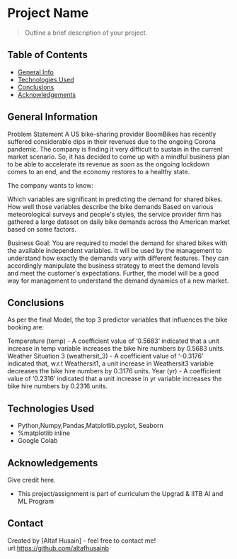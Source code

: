 # Project Name
> Outline a brief description of your project.


## Table of Contents
* [General Info](#general-information)
* [Technologies Used](#technologies-used)
* [Conclusions](#conclusions)
* [Acknowledgements](#acknowledgements)

## General Information
Problem Statement
A US bike-sharing provider BoomBikes has recently suffered considerable dips in their revenues due to the ongoing Corona pandemic. The company is finding it very difficult to sustain in the current market scenario. So, it has decided to come up with a mindful business plan to be able to accelerate its revenue as soon as the ongoing lockdown comes to an end, and the economy restores to a healthy state.

The company wants to know:

Which variables are significant in predicting the demand for shared bikes. How well those variables describe the bike demands Based on various meteorological surveys and people's styles, the service provider firm has gathered a large dataset on daily bike demands across the American market based on some factors.

Business Goal:
You are required to model the demand for shared bikes with the available independent variables. It will be used by the management to understand how exactly the demands vary with different features. They can accordingly manipulate the business strategy to meet the demand levels and meet the customer's expectations. Further, the model will be a good way for management to understand the demand dynamics of a new market.


## Conclusions
As per the final Model, the top 3 predictor variables that influences the bike booking are:

Temperature (temp) - A coefficient value of ‘0.5683’ indicated that a unit increase in temp variable increases the bike hire numbers by 0.5683 units.
Weather Situation 3 (weathersit_3) - A coefficient value of ‘-0.3176’ indicated that, w.r.t Weathersit1, a unit increase in Weathersit3 variable decreases the bike hire numbers by 0.3176 units.
Year (yr) - A coefficient value of ‘0.2316’ indicated that a unit increase in yr variable increases the bike hire numbers by 0.2316 units.

<!-- You don't have to answer all the questions - just the ones relevant to your project. -->


## Technologies Used
- Python,Numpy,Pandas,Matplotlib.pyplot, Seaborn
- %matplotlib inline
- Google Colab


## Acknowledgements
Give credit here.
- This project/assignment is part of curriculum the Upgrad & IITB AI and ML Program 

## Contact
Created by [Altaf Husain] - feel free to contact me!
url:https://github.com/altafhusainb


<!-- Optional -->
<!-- ## License -->
<!-- This project is open source and available under the [... License](). -->

<!-- You don't have to include all sections - just the one's relevant to your project -->